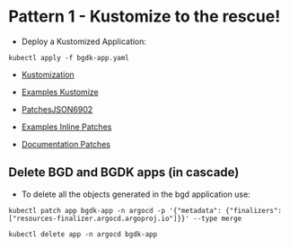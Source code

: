 # Pattern 1 - Kustomize to the rescue! 


* Deploy a Kustomized Application:

```
kubectl apply -f bgdk-app.yaml
```

* [Kustomization](https://kubectl.docs.kubernetes.io/guides/introduction/kustomize/)

* [Examples Kustomize](https://github.com/kubernetes-sigs/kustomize/tree/master/examples)

* [PatchesJSON6902](https://kubectl.docs.kubernetes.io/references/kustomize/kustomization/patchesjson6902/)

* [Examples Inline Patches](https://github.com/kubernetes-sigs/kustomize/blob/master/examples/inlinePatch.md#inline-patch-for-patchesjson6902)

* [Documentation Patches](https://kubectl.docs.kubernetes.io/references/kustomize/kustomization/patchesstrategicmerge/)

## Delete BGD and BGDK apps (in cascade)

* To delete all the objects generated in the bgd application use:

```
kubectl patch app bgdk-app -n argocd -p '{"metadata": {"finalizers": ["resources-finalizer.argocd.argoproj.io"]}}' --type merge

kubectl delete app -n argocd bgdk-app
```

